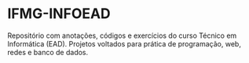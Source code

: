 # IFMG-INFOEAD
Repositório com anotações, códigos e exercícios do curso Técnico em Informática (EAD). Projetos voltados para prática de programação, web, redes e banco de dados.
